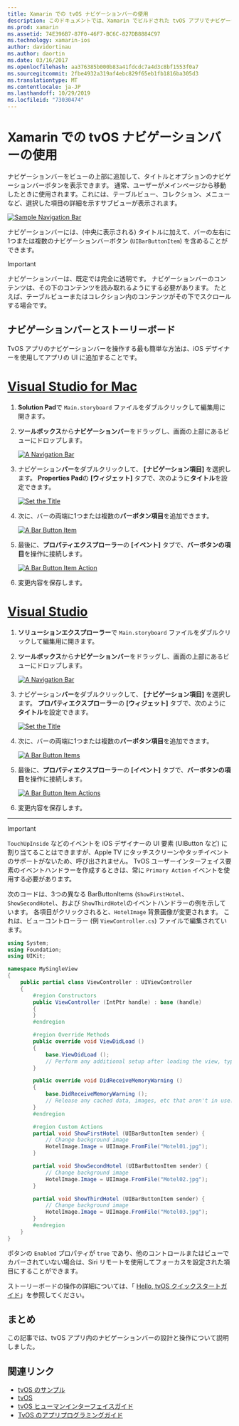```yaml
---
title: Xamarin での tvOS ナビゲーションバーの使用
description: このドキュメントでは、Xamarin でビルドされた tvOS アプリでナビゲーションバーを操作する方法について説明します。 ここでは、ストーリーボードでのナビゲーションバーの設定と、これらのボタンからのイベントへの応答について説明します。
ms.prod: xamarin
ms.assetid: 74E396B7-87F0-46F7-BC6C-827DB8884C97
ms.technology: xamarin-ios
author: davidortinau
ms.author: daortin
ms.date: 03/16/2017
ms.openlocfilehash: aa376385b000b83a41fdcdc7a4d3c8bf1553f0a7
ms.sourcegitcommit: 2fbe4932a319af4ebc829f65eb1fb1816ba305d3
ms.translationtype: MT
ms.contentlocale: ja-JP
ms.lasthandoff: 10/29/2019
ms.locfileid: "73030474"
---
```

# <a name="working-with-tvos-navigation-bars-in-xamarin"></a>Xamarin での tvOS ナビゲーションバーの使用

ナビゲーションバーをビューの上部に追加して、タイトルとオプションのナビゲーションバーボタンを表示できます。 通常、ユーザーがメインページから移動したときに使用されます。これには、テーブルビュー、コレクション、メニューなど、選択した項目の詳細を示すサブビューが表示されます。

[![](navigation-bars-images/navbar01.png "Sample Navigation Bar")](navigation-bars-images/navbar01.png#lightbox)

ナビゲーションバーには、(中央に表示される) タイトルに加えて、バーの左右に1つまたは複数のナビゲーションバーボタン (`UIBarButtonItem`) を含めることができます。

> [!IMPORTANT]
> ナビゲーションバーは、既定では完全に透明です。 ナビゲーションバーのコンテンツは、その下のコンテンツを読み取れるようにする必要があります。 たとえば、テーブルビューまたはコレクション内のコンテンツがその下でスクロールする場合です。

<a name="Navigation-Bars-and-Storyboards" />

## <a name="navigation-bars-and-storyboards"></a>ナビゲーションバーとストーリーボード

TvOS アプリのナビゲーションバーを操作する最も簡単な方法は、iOS デザイナーを使用してアプリの UI に追加することです。

# <a name="visual-studio-for-mactabmacos"></a>[Visual Studio for Mac](#tab/macos)

1. **Solution Pad**で `Main.storyboard` ファイルをダブルクリックして編集用に開きます。
1. **ツールボックス**から**ナビゲーションバー**をドラッグし、画面の上部にあるビューにドロップします。

    [![](navigation-bars-images/navbar02.png "A Navigation Bar")](navigation-bars-images/navbar02.png#lightbox)
1. ナビゲーション**バー**をダブルクリックして、 **[ナビゲーション項目]** を選択します。 **Properties Pad**の **[ウィジェット]** タブで、次のように**タイトル**を設定できます。

    [![](navigation-bars-images/navbar03.png "Set the Title")](navigation-bars-images/navbar03.png#lightbox)
1. 次に、バーの両端に1つまたは複数の**バーボタン項目**を追加できます。

    [![](navigation-bars-images/navbar04.png "A Bar Button Item")](navigation-bars-images/navbar04.png#lightbox)
1. 最後に、**プロパティエクスプローラー**の **[イベント]** タブで、**バーボタンの項目**を操作に接続します。

    [![](navigation-bars-images/navbar05.png "A Bar Button Item Action")](navigation-bars-images/navbar05.png#lightbox)
1. 変更内容を保存します。

# <a name="visual-studiotabwindows"></a>[Visual Studio](#tab/windows)

1. **ソリューションエクスプローラー**で `Main.storyboard` ファイルをダブルクリックして編集用に開きます。
1. **ツールボックス**から**ナビゲーションバー**をドラッグし、画面の上部にあるビューにドロップします。

    [![](navigation-bars-images/navbar02-vs.png "A Navigation Bar")](navigation-bars-images/navbar02-vs.png#lightbox)
1. ナビゲーション**バー**をダブルクリックして、 **[ナビゲーション項目]** を選択します。 **プロパティエクスプローラー**の **[ウィジェット]** タブで、次のように**タイトル**を設定できます。

    [![](navigation-bars-images/navbar03-vs.png "Set the Title")](navigation-bars-images/navbar03-vs.png#lightbox)
1. 次に、バーの両端に1つまたは複数の**バーボタン項目**を追加できます。

    [![](navigation-bars-images/navbar04-vs.png "A Bar Button Items")](navigation-bars-images/navbar04-vs.png#lightbox)
1. 最後に、**プロパティエクスプローラー**の **[イベント]** タブで、**バーボタンの項目**を操作に接続します。

    [![](navigation-bars-images/navbar05-vs.png "A Bar Button Item Actions")](navigation-bars-images/navbar05-vs.png#lightbox)
1. 変更内容を保存します。

-----

> [!IMPORTANT]
> `TouchUpInside` などのイベントを iOS デザイナーの UI 要素 (UIButton など) に割り当てることはできますが、Apple TV にタッチスクリーンやタッチイベントのサポートがないため、呼び出されません。 TvOS ユーザーインターフェイス要素のイベントハンドラーを作成するときは、常に `Primary Action` イベントを使用する必要があります。

次のコードは、3つの異なる BarButtonItems (`ShowFirstHotel`、`ShowSecondHotel`、および `ShowThirdHotel`のイベントハンドラーの例を示しています。 各項目がクリックされると、`HotelImage` 背景画像が変更されます。 これは、ビューコントローラー (例 `ViewController.cs`) ファイルで編集されています。

```csharp
using System;
using Foundation;
using UIKit;

namespace MySingleView
{
    public partial class ViewController : UIViewController
    {
        #region Constructors
        public ViewController (IntPtr handle) : base (handle)
        {
        }
        #endregion

        #region Override Methods
        public override void ViewDidLoad ()
        {
            base.ViewDidLoad ();
            // Perform any additional setup after loading the view, typically from a nib.
        }

        public override void DidReceiveMemoryWarning ()
        {
            base.DidReceiveMemoryWarning ();
            // Release any cached data, images, etc that aren't in use.
        }
        #endregion

        #region Custom Actions
        partial void ShowFirstHotel (UIBarButtonItem sender) {
            // Change background image
            HotelImage.Image = UIImage.FromFile("Motel01.jpg");
        }

        partial void ShowSecondHotel (UIBarButtonItem sender) {
            // Change background image
            HotelImage.Image = UIImage.FromFile("Motel02.jpg");
        }

        partial void ShowThirdHotel (UIBarButtonItem sender) {
            // Change background image
            HotelImage.Image = UIImage.FromFile("Motel03.jpg");
        }
        #endregion
    }
}
```

ボタンの `Enabled` プロパティが `true` であり、他のコントロールまたはビューでカバーされていない場合は、Siri リモートを使用してフォーカスを設定された項目にすることができます。

ストーリーボードの操作の詳細については、「 [Hello, tvOS クイックスタートガイド](~/ios/tvos/get-started/hello-tvos.md)」を参照してください。

<a name="Summary" />

## <a name="summary"></a>まとめ

この記事では、tvOS アプリ内のナビゲーションバーの設計と操作について説明しました。

## <a name="related-links"></a>関連リンク

- [tvOS のサンプル](https://docs.microsoft.com/samples/browse/?products=xamarin&term=Xamarin.iOS+tvOS)
- [tvOS](https://developer.apple.com/tvos/)
- [tvOS ヒューマンインターフェイスガイド](https://developer.apple.com/tvos/human-interface-guidelines/)
- [TvOS のアプリプログラミングガイド](https://developer.apple.com/library/prerelease/tvos/documentation/General/Conceptual/AppleTV_PG/)
